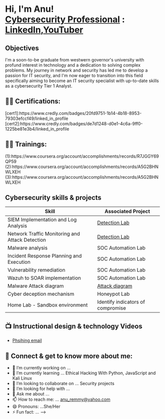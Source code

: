 <h1>Hi, I'm Anu! 
<br/><a href="https://github.com/">Cybersecurity Professional</a> : <a href="https://www.linkedin.com/in/anu-famurewa/">LinkedIn</a>,<a href="https://www.youtube.com/c/joshmadakor">YouTuber</a></h1>

## Objectives
I'm a soon-to-be graduate from westwern governor's university with profund interest in technology and a dedication to solving complex problems.                                                                     My journey in network and security has led me to develop a passion for IT security, and I'm now eager to transition into this field specifically aiming to become an IT security specialist with up-to-date skills as a cybersecurity Tier 1 Analyst.

<h2>👨‍💻 Certifications:</h2> 
[cert1]:https://www.credly.com/badges/20fd9751-1b14-4b18-8953-79303efccf49/linked_in_profile 
[cert2]:https://www.credly.com/badges/de7d1248-d0e1-4c6a-9ff0-1225be81e3b4/linked_in_profile 

<h2>👨‍💻 Trainings:</h2> 
(1):https://www.coursera.org/account/accomplishments/records/R7JGGY69QP59
(2):https://www.coursera.org/account/accomplishments/records/A5G2BHNWLXEH 
(3):https://www.coursera.org/account/accomplishments/records/A5G2BHNWLXEH

## Cybersecurity skills & projects

| Skill                                         | Associated Project         |
|-----------------------------------------------|----------------------------|
| SIEM Implementation and Log Analysis            | <a href="https://google.com">Detection Lab</a>|
| Network Traffic Monitoring and Attack Detection | <a href="https://google.com">Detection Lab</a>|
| Malware analysis                                | SOC Automation Lab|
| Incident Response Planning and Execution        | SOC Automation Lab|
| Vulnerability remediation                       | SOC Automation Lab|
| Wazuh to SOAR implementation                    | SOC Automation Lab|
| Malware Attack diagram                          |<a href="https://(https://app.diagrams.net/)">Attack diagram </a>|
| Cyber deception mechanism                       | Honeypot Lab|
| Home Lab - Sandbox environment                  |Identify indicators of compromise|

<h2>📺 Instructional design & technology Videos</h2>

- [Phsihing email ](https://www.youtube.com/@Cybertalkk)

<h2> 🤳 Connect & get to know more about me:</h2>

- 🔭 I’m currently working on ...
- 🌱 I’m currently learning ...  Ethical Hacking With Python, JavaScript and Kali Linux
- 👯 I’m looking to collaborate on ... Security projects
- 🤔 I’m looking for help with ... 
- 💬 Ask me about ...
- 📫 How to reach me: ... anu_remmy@yahoo.com
- 😄 Pronouns: ...She/Her
- ⚡ Fun fact: ...
-->
